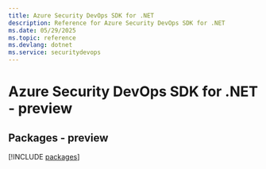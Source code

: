```yaml
---
title: Azure Security DevOps SDK for .NET
description: Reference for Azure Security DevOps SDK for .NET
ms.date: 05/29/2025
ms.topic: reference
ms.devlang: dotnet
ms.service: securitydevops
---
```

# Azure Security DevOps SDK for .NET - preview
## Packages - preview
[!INCLUDE [packages](security-devops-index.md)]